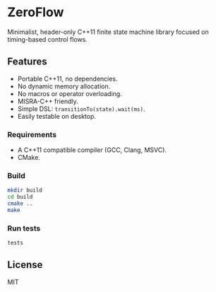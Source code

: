 # ZeroFlow

Minimalist, header-only C++11 finite state machine library focused on timing-based control flows.

## Features

- Portable C++11, no dependencies.
- No dynamic memory allocation.
- No macros or operator overloading.
- MISRA-C++ friendly.
- Simple DSL: `transitionTo(state).wait(ms)`.
- Easily testable on desktop.


### Requirements

- A C++11 compatible compiler (GCC, Clang, MSVC).
- CMake.

### Build

```bash
mkdir build
cd build
cmake ..
make
```

### Run tests

```bash
tests
```

## License

MIT
